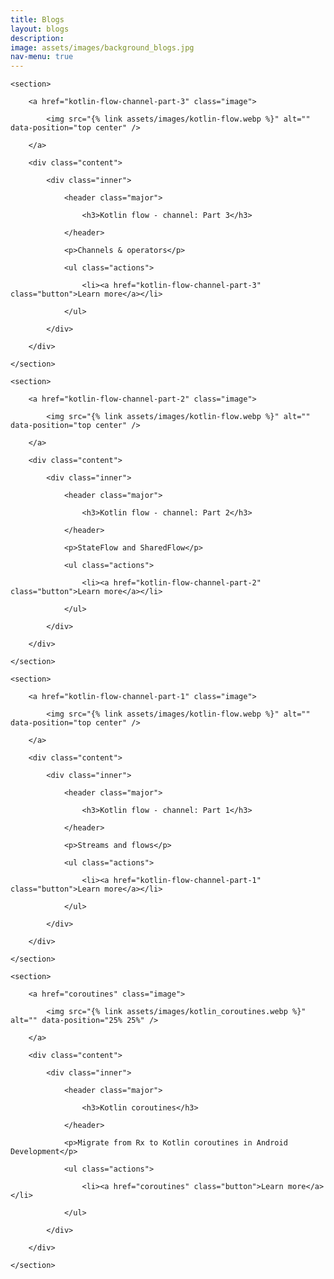 ```yaml
---
title: Blogs
layout: blogs
description: 
image: assets/images/background_blogs.jpg
nav-menu: true
---
```


<!-- Main -->
<div id="main">

<!-- Two -->
<section id="two" class="spotlights">

    <section>

		<a href="kotlin-flow-channel-part-3" class="image">

			<img src="{% link assets/images/kotlin-flow.webp %}" alt="" data-position="top center" />

		</a>

		<div class="content">

			<div class="inner">

				<header class="major">

					<h3>Kotlin flow - channel: Part 3</h3>

				</header>

				<p>Channels & operators</p>

				<ul class="actions">

					<li><a href="kotlin-flow-channel-part-3" class="button">Learn more</a></li>

				</ul>

			</div>

		</div>

	</section>

    <section>

		<a href="kotlin-flow-channel-part-2" class="image">

			<img src="{% link assets/images/kotlin-flow.webp %}" alt="" data-position="top center" />

		</a>

		<div class="content">

			<div class="inner">

				<header class="major">

					<h3>Kotlin flow - channel: Part 2</h3>

				</header>

				<p>StateFlow and SharedFlow</p>

				<ul class="actions">

					<li><a href="kotlin-flow-channel-part-2" class="button">Learn more</a></li>

				</ul>

			</div>

		</div>

	</section>

    <section>

		<a href="kotlin-flow-channel-part-1" class="image">

			<img src="{% link assets/images/kotlin-flow.webp %}" alt="" data-position="top center" />

		</a>

		<div class="content">

			<div class="inner">

				<header class="major">

					<h3>Kotlin flow - channel: Part 1</h3>

				</header>

				<p>Streams and flows</p>

				<ul class="actions">

					<li><a href="kotlin-flow-channel-part-1" class="button">Learn more</a></li>

				</ul>

			</div>

		</div>

	</section>

	<section>

		<a href="coroutines" class="image">

			<img src="{% link assets/images/kotlin_coroutines.webp %}" alt="" data-position="25% 25%" />

		</a>

		<div class="content">

			<div class="inner">

				<header class="major">

					<h3>Kotlin coroutines</h3>

				</header>

				<p>Migrate from Rx to Kotlin coroutines in Android Development</p>

				<ul class="actions">

					<li><a href="coroutines" class="button">Learn more</a></li>

				</ul>

			</div>

		</div>

	</section>
</section>

</div>
